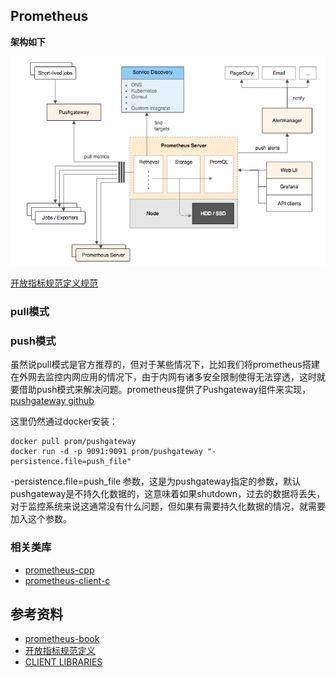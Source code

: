 ## Prometheus

**架构如下**</br> 

![](img/prometheus_architecture.png)

[开放指标规范定义规范](https://github.com/OpenObservability/OpenMetrics/blob/98ae26c87b1c3bcf937909a880b32c8be643cc9b/specification/OpenMetrics.md#info-1)

### pull模式

### push模式
虽然说pull模式是官方推荐的，但对于某些情况下，比如我们将prometheus搭建在外网去监控内网应用的情况下，由于内网有诸多安全限制使得无法穿透，这时就要借助push模式来解决问题。prometheus提供了Pushgateway组件来实现，
[pushgateway github](https://github.com/prometheus/pushgateway)

这里仍然通过docker安装：
```
docker pull prom/pushgateway
docker run -d -p 9091:9091 prom/pushgateway "-persistence.file=push_file"
```
-persistence.file=push_file 参数，这是为pushgateway指定的参数，默认pushgateway是不持久化数据的，这意味着如果shutdown，过去的数据将丢失，对于监控系统来说这通常没有什么问题，但如果有需要持久化数据的情况，就需要加入这个参数。

### 相关类库
- [prometheus-cpp](https://github.com/jupp0r/prometheus-cpp)
- [prometheus-client-c](https://github.com/digitalocean/prometheus-client-c)

## 参考资料 
- [prometheus-book](https://yunlzheng.gitbook.io/prometheus-book/introduction)
- [开放指标规范定义](https://github.com/OpenObservability/OpenMetrics/blob/98ae26c87b1c3bcf937909a880b32c8be643cc9b/specification/OpenMetrics.md#info-1)
- [CLIENT LIBRARIES](https://prometheus.io/docs/instrumenting/clientlibs/)
